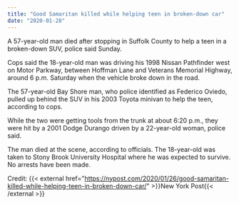 ```yaml
---
title: "Good Samaritan killed while helping teen in broken-down car"
date: "2020-01-28"
---
```


A 57-year-old man died after stopping in Suffolk County to help a teen in a broken-down 
SUV, police said Sunday.

Cops said the 18-year-old man was driving his 1998 Nissan Pathfinder west on Motor 
Parkway, between Hoffman Lane and Veterans Memorial Highway, around 6 p.m. Saturday 
when the vehicle broke down in the road.

The 57-year-old Bay Shore man, who police identified as Federico Oviedo, pulled up behind 
the SUV in his 2003 Toyota minivan to help the teen, according to cops.

While the two were getting tools from the trunk at about 6:20 p.m., they were hit by a 
2001 Dodge Durango driven by a 22-year-old woman, police said.

The man died at the scene, according to officials. The 18-year-old was taken to Stony 
Brook University Hospital where he was expected to survive. No arrests have been made.

Credit: {{< external href="https://nypost.com/2020/01/26/good-samaritan-killed-while-helping-teen-in-broken-down-car/" >}}New York Post{{< /external >}}
